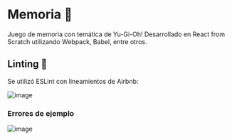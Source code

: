 # Memoria 🧠
Juego de memoria con temática de Yu-Gi-Oh! Desarrollado en React from Scratch utilizando Webpack, Babel, entre otros.

## Linting 📝
Se utilizó ESLint con lineamientos de Airbnb:

![image](https://user-images.githubusercontent.com/53311124/113082476-c835f280-9197-11eb-89f1-fd11c2c5c92e.png)

### Errores de ejemplo

![image](https://user-images.githubusercontent.com/53311124/113083448-75f5d100-9199-11eb-9942-bd5e22186c53.png)
